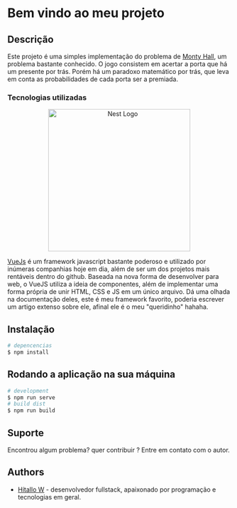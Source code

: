 # Bem vindo ao meu projeto
## Descrição
Este projeto é uma simples implementação do problema de [Monty Hall](https://pt.wikipedia.org/wiki/Problema_de_Monty_Hall), um problema bastante conhecido.
O jogo consistem em acertar a porta que há um presente por trás. Porém há um paradoxo matemático por trás, que leva em conta as probabilidades de cada porta ser a premiada.

### Tecnologias utilizadas

<p align="center">
  <a href="http://nestjs.com/" target="blank"><img src="https://3.bp.blogspot.com/-MtMoG6dmS4o/Wv3JOjSemPI/AAAAAAAAArs/SDp-DSWGD1sn3JZtd6R2_BHXzk6x8yyPwCLcBGAs/s1600/vue.png" width="320" alt="Nest Logo" /></a>
</p>

[VueJs](https://vuejs.org/) é um framework javascript bastante poderoso e utilizado por inúmeras companhias hoje em dia, além de ser um dos projetos mais rentáveis dentro do github.
Baseada na nova forma de desenvolver para web, o VueJS utiliza a ideia de componentes, além de implementar uma forma própria de unir HTML, CSS e JS em um único arquivo.
Dá uma olhada na documentação deles, este é meu framework favorito, poderia escrever um artigo extenso sobre ele, afinal ele é o meu "queridinho" hahaha.
## Instalação

```bash
# depencencias
$ npm install 
```

## Rodando a aplicação na sua máquina

```bash
# development
$ npm run serve
# build dist
$ npm run build
```

## Suporte

Encontrou algum problema? quer contribuir ?
Entre em contato com o autor.

## Authors

- [Hítallo W](https://github.com/hitallow) - desenvolvedor fullstack, apaixonado por programação e tecnologias em geral.
